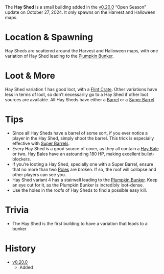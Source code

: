 The **Hay Shed** is a small building added in the [v0.20.0](https://github.com/HasangerGames/suroi/releases/tag/v0.20.0) “Open Season” update on October 27, 2024. It only spawns on the Harvest and Halloween maps.

# Location & Spawning
Hay Sheds are scattered around the Harvest and Halloween maps, with one variation of Hay Shed leading to the [Plumpkin Bunker](/buildings/plumpkin_bunker). 

# Loot & More
Hay Shed variation 1 has good loot, with a [Flint Crate](/obstacles/flint_crate). Other variations have less in terms of loot, so don’t necessarily go to a Hay Shed if other loot sources are available. All Hay Sheds have either a [Barrel](/obstacles/barrel) or a [Super Barrel](/obstacles/super_barrel).

# Tips
- Since all Hay Sheds have a barrel of some sort, if you ever notice a player in the Hay Shed, simply shoot the barrel. This trick is especially effective with [Super Barrels](/obstacles/super_barrel).
- Every Hay Shed is a good source of cover, as they all contain a [Hay Bale](/obstacles/hay_bale) or two. Hay Bales have an astounding 180 HP, making excellent bullet-blockers. 
- If you’re looting a Hay Shed, specially one with a Super Barrel, ensure that no more than two [Poles](/obstacles/poles) are broken. If so, the roof will collapse and other players can see you. 
- Hay Shed variant 4 has a stairwell leading to the [Plumpkin Bunker](/buildings/plumpkin_bunker). Keep an eye out for it, as the Plumpkin Bunker is incredibly loot-dense. 
- Use the holes in the roofs of Hay Sheds to find a possible easy kill. 

# Trivia

- The Hay Shed is the first building to have a variation that leads to a bunker

# History
- [v0.20.0](https://github.com/HasangerGames/suroi/releases/tag/v0.20.0)
  - Added






